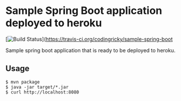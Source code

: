 Sample Spring Boot application deployed to heroku
==========

[![Build Status](https://travis-ci.org/codingricky/sample-spring-boot.png?branch=master)](https://travis-ci.org/codingricky/sample-spring-boot

Sample spring boot application that is ready to be deployed to heroku.

Usage
-----
```shell
$ mvn package
$ java -jar target/*.jar
$ curl http://localhost:8080
```